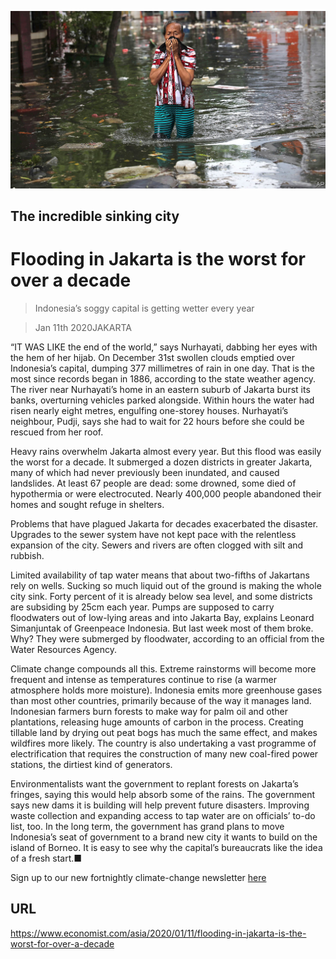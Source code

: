 ![](./images/20200111_ASP002_0.jpg)

## The incredible sinking city

# Flooding in Jakarta is the worst for over a decade

> Indonesia’s soggy capital is getting wetter every year

> Jan 11th 2020JAKARTA

“IT WAS LIKE the end of the world,” says Nurhayati, dabbing her eyes with the hem of her hijab. On December 31st swollen clouds emptied over Indonesia’s capital, dumping 377 millimetres of rain in one day. That is the most since records began in 1886, according to the state weather agency. The river near Nurhayati’s home in an eastern suburb of Jakarta burst its banks, overturning vehicles parked alongside. Within hours the water had risen nearly eight metres, engulfing one-storey houses. Nurhayati’s neighbour, Pudji, says she had to wait for 22 hours before she could be rescued from her roof. 

Heavy rains overwhelm Jakarta almost every year. But this flood was easily the worst for a decade. It submerged a dozen districts in greater Jakarta, many of which had never previously been inundated, and caused landslides. At least 67 people are dead: some drowned, some died of hypothermia or were electrocuted. Nearly 400,000 people abandoned their homes and sought refuge in shelters.

Problems that have plagued Jakarta for decades exacerbated the disaster. Upgrades to the sewer system have not kept pace with the relentless expansion of the city. Sewers and rivers are often clogged with silt and rubbish.

Limited availability of tap water means that about two-fifths of Jakartans rely on wells. Sucking so much liquid out of the ground is making the whole city sink. Forty percent of it is already below sea level, and some districts are subsiding by 25cm each year. Pumps are supposed to carry floodwaters out of low-lying areas and into Jakarta Bay, explains Leonard Simanjuntak of Greenpeace Indonesia. But last week most of them broke. Why? They were submerged by floodwater, according to an official from the Water Resources Agency.

Climate change compounds all this. Extreme rainstorms will become more frequent and intense as temperatures continue to rise (a warmer atmosphere holds more moisture). Indonesia emits more greenhouse gases than most other countries, primarily because of the way it manages land. Indonesian farmers burn forests to make way for palm oil and other plantations, releasing huge amounts of carbon in the process. Creating tillable land by drying out peat bogs has much the same effect, and makes wildfires more likely. The country is also undertaking a vast programme of electrification that requires the construction of many new coal-fired power stations, the dirtiest kind of generators.

Environmentalists want the government to replant forests on Jakarta’s fringes, saying this would help absorb some of the rains. The government says new dams it is building will help prevent future disasters. Improving waste collection and expanding access to tap water are on officials’ to-do list, too. In the long term, the government has grand plans to move Indonesia’s seat of government to a brand new city it wants to build on the island of Borneo. It is easy to see why the capital’s bureaucrats like the idea of a fresh start.■

Sign up to our new fortnightly climate-change newsletter [here](https://www.economist.com//theclimateissue/)

## URL

https://www.economist.com/asia/2020/01/11/flooding-in-jakarta-is-the-worst-for-over-a-decade
